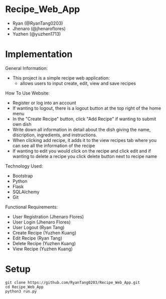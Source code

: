 # Recipe_Web_App
- Ryan (@RyanTang0203)
- Jhenaro (@jhenaroflores)
- Yuzhen (@yuzhen1713)

# Implementation
General Information:
- This project is a simple recipe web application:
  - allows users to input create, edit, view and save recipes

How To Use Website:
- Register or log into an account
- If wanting to logout, there is a logout button at the top right of the home menu
- In the "Create Recipe" button, click "Add Recipe" if wanting to submit own dish
- Write down all information in detail about the dish giving the name, discription, ingredients, and instructions.
- When clicking add recipe, it adds it to the view recipes tab where you can see all the information of the recipe
- If wanting to edit you would click on the recipe and click edit and if wanting to delete a recipe you click delete button next to recipe name

Technology Used:
- Bootstrap
- Python
- Flask
- SQLAlchemy
- Git

Functional Requirements:
- User Registration (Jhenaro Flores)
- User Login (Jhenaro Flores)
- User Logout (Ryan Tang)
- Create Recipe (Yuzhen Kuang)
- Edit Recipe (Ryan Tang)
- Delete Recipe (Yuzhen Kuang)
- View Recipe (Yuzhen Kuang)

# Setup
```
git clone https://github.com/RyanTang0203/Recipe_Web_App.git
cd Recipe_Web_App
python3 run.py
```
